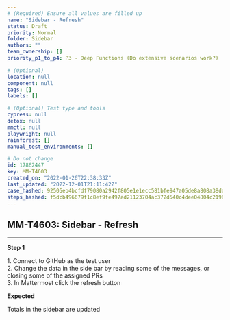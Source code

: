 ```yaml
---
# (Required) Ensure all values are filled up
name: "Sidebar - Refresh"
status: Draft
priority: Normal
folder: Sidebar
authors: ""
team_ownership: []
priority_p1_to_p4: P3 - Deep Functions (Do extensive scenarios work?)

# (Optional)
location: null
component: null
tags: []
labels: []

# (Optional) Test type and tools
cypress: null
detox: null
mmctl: null
playwright: null
rainforest: []
manual_test_environments: []

# Do not change
id: 17862447
key: MM-T4603
created_on: "2022-01-26T22:38:33Z"
last_updated: "2022-12-01T21:11:42Z"
case_hashed: 92505eb4bcfdf79080a2942f805e1e1ecc581bfe947a05de8a808a38daec98504b5545f3dfbb3a748f5191c154fa0486
steps_hashed: f5dcb496679f1c8ef9fe497ad21123704ac372d540c4dee04804c2198b7cc238bc65497bb0d83e55b8942f8d5142c287
---
```


<!-- (Auto-generated) Based on frontmatter's "key" and "name" -->

## MM-T4603: Sidebar - Refresh

---

**Step 1**

1\. Connect to GitHub as the test user\
2\. Change the data in the side bar by reading some of the messages, or closing some of the assigned PRs\
3\. In Mattermost click the refresh button

**Expected**

Totals in the sidebar are updated
